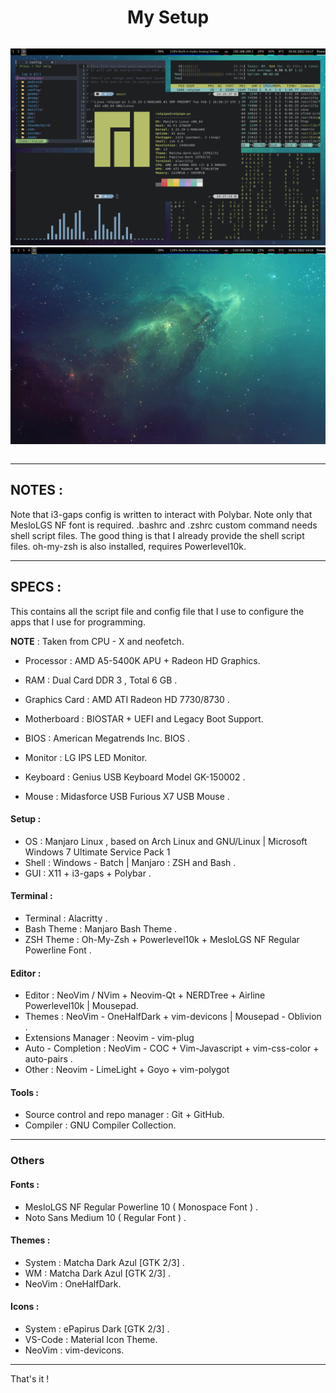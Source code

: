 <div style="display : flex ; justify-content : center" align="center">

# My Setup

</div>

<div style="display : flex ; justify-content : center" align="center">

![Apps](/apps.png)
![Showcase](/showcase.png)


</div>

---------------------------------------

## NOTES :

Note that i3-gaps config is written to interact with Polybar.
Note only that MesloLGS NF font is required.
.bashrc and .zshrc custom command needs shell script files.
The good thing is that I already provide the shell script files.
oh-my-zsh is also installed, requires Powerlevel10k.

---------------------------------------

## SPECS :

This contains all the script file and config file that I use to configure the apps that I use for programming.

**NOTE** : Taken from CPU - X and neofetch.

- Processor : AMD A5-5400K APU + Radeon HD Graphics.
- RAM : Dual Card DDR 3 , Total 6 GB .
- Graphics Card : AMD ATI Radeon HD 7730/8730 .

- Motherboard : BIOSTAR + UEFI and Legacy Boot Support.
- BIOS : American Megatrends Inc. BIOS .

- Monitor : LG IPS LED Monitor.
- Keyboard : Genius USB Keyboard Model GK-150002 .
- Mouse : Midasforce USB Furious X7 USB Mouse .

#### Setup :

- OS : Manjaro Linux , based on Arch Linux and GNU/Linux | Microsoft Windows 7 Ultimate Service Pack 1
- Shell : Windows - Batch | Manjaro : ZSH and Bash .
- GUI : X11 + i3-gaps + Polybar .

#### Terminal :

- Terminal : Alacritty .
- Bash Theme : Manjaro Bash Theme .
- ZSH Theme : Oh-My-Zsh + Powerlevel10k + MesloLGS NF Regular Powerline Font .

#### Editor :

- Editor : NeoVim / NVim + Neovim-Qt + NERDTree + Airline Powerlevel10k | Mousepad. 
- Themes : NeoVim - OneHalfDark + vim-devicons | Mousepad - Oblivion .
- Extensions Manager : Neovim - vim-plug
- Auto - Completion : NeoVim - COC + Vim-Javascript + vim-css-color + auto-pairs .
- Other : Neovim - LimeLight + Goyo + vim-polygot 

#### Tools :

- Source control and repo manager : Git + GitHub.
- Compiler : GNU Compiler Collection.

---------------------------------------

### Others 

#### Fonts :

- MesloLGS NF Regular Powerline 10 ( Monospace Font ) .
- Noto Sans Medium 10 ( Regular Font ) .

#### Themes :

- System : Matcha Dark Azul [GTK 2/3] .
- WM : Matcha Dark Azul [GTK 2/3] .
- NeoVim : OneHalfDark.

#### Icons :

- System : ePapirus Dark [GTK 2/3] .
- VS-Code : Material Icon Theme.
- NeoVim : vim-devicons.

---------------------------------------

That's it !

